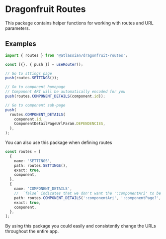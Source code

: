 # Dragonfruit Routes

This package contains helper functions for working with routes and URL parameters.

## Examples

```ts
import { routes } from '@atlassian/dragonfruit-routes';

const [{}, { push }] = useRouter();

// Go to sttings page
push(routes.SETTINGS());

// Go to component homepage
// Component ARI will be automatically encoded for you
push(routes.COMPONENT_DETAILS(component.id));

// Go to component sub-page
push(
  routes.COMPONENT_DETAILS(
    component.id,
    ComponentDetailPageUrlParam.DEPENDENCIES,
  ),
);
```

You can also use this package when defining routes

```ts
const routes = [
  {
    name: 'SETTINGS',
    path: routes.SETTINGS(),
    exact: true,
    component,
  },
  {
    name: 'COMPONENT_DETAILS',
    //  `false` indicates that we don't want the ':componentAri' to be URL encoded
    path: routes.COMPONENT_DETAILS(':componentAri', ':componentPage?', false),
    exact: true,
    component,
  },
];
```

By using this package you could easily and consistently change the URLs throughout the entire app.
